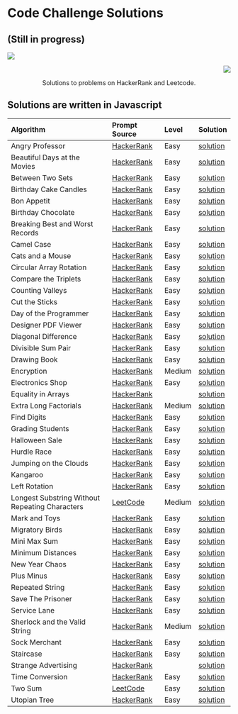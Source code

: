 # Code Challenge Solutions

## (Still in progress)

<p align="left">
	<a href="https://www.hackerrank.com"><img src="https://cloud.githubusercontent.com/assets/19765741/25342064/d17a563c-28d8-11e7-83fc-763d4ab4820a.jpg" ></a>
</p>

<p align="right">
    <a href="http://www.leetcode.com"><img
    src="https://cdn-images-1.medium.com/max/1600/1*gBkMCGTAdSk4tu17SCa7RQ.png"></a>
</p>

<p align="center">
    Solutions to problems on HackerRank and Leetcode.
</p>

## Solutions are written in Javascript

| Algorithm | Prompt Source | Level | Solution |
|  :--- | :--- | :--- | :--- |
| Angry Professor | [HackerRank](https://www.hackerrank.com/challenges/angry-professor/problem?h_r=internal-search) | Easy | [solution](https://github.com/stacysn/code_challenges/blob/master/HackerRank-Javascript/angryProfessor.js) |
| Beautiful Days at the Movies| [HackerRank](https://www.hackerrank.com/challenges/beautiful-days-at-the-movies/problem) | Easy | [solution](https://github.com/stacysn/code_challenges/blob/master/HackerRank-Javascript/beautiful-days.js) | 
| Between Two Sets | [HackerRank](https://www.hackerrank.com/challenges/between-two-sets/problem?h_r=internal-search) | Easy | [solution](https://github.com/stacysn/code_challenges/blob/master/HackerRank-Javascript/BetweenTwoSets.js) |
| Birthday Cake Candles | [HackerRank](https://www.hackerrank.com/challenges/birthday-cake-candles/problem?h_r=internal-search) | Easy | [solution](https://github.com/stacysn/code_challenges/blob/master/HackerRank-Javascript/birthday-cake-candles.js) |
| Bon Appetit | [HackerRank](https://www.hackerrank.com/challenges/bon-appetit/problem) | Easy | [solution](https://github.com/stacysn/code_challenges/blob/master/HackerRank-Javascript/bon-appetit.js) |
| Birthday Chocolate | [HackerRank](https://www.hackerrank.com/challenges/the-birthday-bar/problem) | Easy | [solution](https://github.com/stacysn/code_challenges/blob/master/HackerRank-Javascript/the-birthday-bar.js) | 
| Breaking Best and Worst Records | [HackerRank](https://www.hackerrank.com/challenges/breaking-best-and-worst-records/problem?h_r=internal-search) | Easy | [solution](https://github.com/stacysn/code_challenges/blob/master/HackerRank-Javascript/breaking-best-and-worst-records.js) |
| Camel Case | [HackerRank](https://www.hackerrank.com/challenges/camelcase/problem) | Easy | [solution](https://github.com/stacysn/code_challenges/blob/master/HackerRank-Javascript/camelcase.js) |
| Cats and a Mouse | [HackerRank](https://www.hackerrank.com/challenges/cats-and-a-mouse/problem?h_r=internal-search) | Easy | [solution](https://github.com/stacysn/code_challenges/blob/master/HackerRank-Javascript/catAndMouse.js) |
| Circular Array Rotation | [HackerRank](https://www.hackerrank.com/challenges/save-the-prisoner/problem) | Easy | [solution](https://github.com/stacysn/code_challenges/blob/master/HackerRank-Javascript/circularArrayRotation.js) |
| Compare the Triplets | [HackerRank](https://www.hackerrank.com/challenges/compare-the-triplets/problem?h_r=internal-search) | Easy | [solution](https://github.com/stacysn/code_challenges/blob/master/HackerRank-Javascript/compareTheTriplets.js)
| Counting Valleys | [HackerRank]() | Easy | [solution](https://github.com/stacysn/code_challenges/blob/master/HackerRank-Javascript/countingValleys.js) | 
| Cut the Sticks | [HackerRank](https://www.hackerrank.com/challenges/cut-the-sticks/problem?h_r=internal-search) | Easy | [solution](https://github.com/stacysn/code_challenges/blob/master/HackerRank-Javascript/cut-the-sticks.js) |
| Day of the Programmer| [HackerRank](https://www.hackerrank.com/challenges/day-of-the-programmer/problem?h_r=internal-search) | Easy | [solution](https://github.com/stacysn/code_challenges/blob/master/HackerRank-Javascript/day-of-the-programmer.js) | 
| Designer PDF Viewer | [HackerRank](https://www.hackerrank.com/challenges/designer-pdf-viewer/problem) | Easy | [solution](https://github.com/stacysn/code_challenges/blob/master/HackerRank-Javascript/designer_PDF_viewer.js) |
| Diagonal Difference | [HackerRank](https://www.hackerrank.com/challenges/diagonal-difference/problem?h_r=internal-search) | Easy | [solution](https://github.com/stacysn/code_challenges/blob/master/HackerRank-Javascript/diagonalDifference.js) |
| Divisible Sum Pair | [HackerRank](https://www.hackerrank.com/challenges/linkedin-practice-divisible-sum-pairs/problem?h_r=internal-search) | Easy | [solution](https://github.com/stacysn/code_challenges/blob/master/HackerRank-Javascript/DivisibleSumPairs.js) |
| Drawing Book | [HackerRank](https://www.hackerrank.com/challenges/drawing-book/problem?h_r=internal-search) | Easy | [solution](https://github.com/stacysn/code_challenges/blob/master/HackerRank-Javascript/drawing-book.js) |
| Encryption | [HackerRank](https://www.hackerrank.com/challenges/encryption/problem) | Medium | [solution](https://github.com/stacysn/code_challenges/blob/master/HackerRank-Javascript/encryption.js) | 
| Electronics Shop | [HackerRank](https://www.hackerrank.com/challenges/electronics-shop/problem) | Easy | [solution](https://github.com/stacysn/code_challenges/blob/master/HackerRank-Javascript/electronics-shop.js) |
| Equality in Arrays | [HackerRank]() | | [solution](https://github.com/stacysn/code_challenges/blob/master/HackerRank-Javascript/equality-in-arrays.js) |
| Extra Long Factorials | [HackerRank](https://www.hackerrank.com/challenges/extra-long-factorials/problem) | Medium | [solution](https://github.com/stacysn/code_challenges/blob/master/HackerRank-Javascript/extraLongFactorials.js) |
| Find Digits | [HackerRank](https://www.hackerrank.com/challenges/find-digits/problem?h_r=internal-search) | Easy | [solution](https://github.com/stacysn/code_challenges/blob/master/HackerRank-Javascript/find-digits.js) |
| Grading Students | [HackerRank](https://www.hackerrank.com/challenges/grading/problem?h_r=internal-search) | Easy | [solution](https://github.com/stacysn/code_challenges/blob/master/HackerRank-Javascript/grading-students.js) |
| Halloween Sale | [HackerRank](https://www.hackerrank.com/challenges/halloween-sale/problem?h_r=internal-search) | Easy | [solution](https://github.com/stacysn/code_challenges/blob/master/HackerRank-Javascript/halloween-sale.js) | 
| Hurdle Race | [HackerRank](https://www.hackerrank.com/challenges/the-hurdle-race/problem?h_r=internal-search) | Easy | [solution](https://github.com/stacysn/code_challenges/blob/master/HackerRank-Javascript/hurdle-race.js) |
| Jumping on the Clouds | [HackerRank](https://www.hackerrank.com/challenges/jumping-on-the-clouds/problem?h_r=internal-search) | Easy | [solution](https://github.com/stacysn/code_challenges/blob/master/HackerRank-Javascript/jumping-on-clouds.js) |
| Kangaroo | [HackerRank](https://www.hackerrank.com/challenges/kangaroo/problem?h_r=internal-search) | Easy | [solution](https://github.com/stacysn/code_challenges/blob/master/HackerRank-Javascript/kangaroo.js) |
| Left Rotation | [HackerRank](https://www.hackerrank.com/challenges/array-left-rotation/problem?h_r=internal-search) | Easy | [solution](https://github.com/stacysn/code_challenges/blob/master/HackerRank-Javascript/leftRotation.js) |
| Longest Substring Without Repeating Characters | [LeetCode](https://leetcode.com/problems/longest-substring-without-repeating-characters/) | Medium | [solution](https://github.com/stacysn/code_challenges/blob/master/LeetCode-Javascript/longestSub.js) |
| Mark and Toys | [HackerRank](https://www.hackerrank.com/challenges/mark-and-toys/problem?h_r=internal-search) | Easy | [solution](https://github.com/stacysn/code_challenges/blob/master/HackerRank-Javascript/mark-and-toys.js) |
| Migratory Birds | [HackerRank](https://www.hackerrank.com/challenges/migratory-birds/problem?h_r=internal-search) | Easy | [solution](https://github.com/stacysn/code_challenges/blob/master/HackerRank-Javascript/migratory-birds.js) |
| Mini Max Sum | [HackerRank](https://www.hackerrank.com/challenges/mini-max-sum/problem?h_r=internal-search) | Easy | [solution](https://github.com/stacysn/code_challenges/blob/master/HackerRank-Javascript/mini-max-sum.js) |
| Minimum Distances | [HackerRank](https://www.hackerrank.com/challenges/minimum-distances/problem?h_r=internal-search) | Easy | [solution](https://github.com/stacysn/code_challenges/blob/master/HackerRank-Javascript/minimum-distances.js) |
| New Year Chaos | [HackerRank](https://www.hackerrank.com/challenges/new-year-chaos/problem?h_r=internal-search) | Easy | [solution](https://github.com/stacysn/code_challenges/blob/master/HackerRank-Javascript/newYearChaos.js) |
| Plus Minus | [HackerRank](https://www.hackerrank.com/challenges/plus-minus/problem?h_r=internal-search) | Easy | [solution](https://github.com/stacysn/code_challenges/blob/master/HackerRank-Javascript/plus-minus.js) |
| Repeated String | [HackerRank](https://www.hackerrank.com/challenges/repeated-string/problem?h_r=internal-search) | Easy | [solution](https://github.com/stacysn/code_challenges/blob/master/HackerRank-Javascript/repeated-string.js) |
| Save The Prisoner | [HackerRank](https://www.hackerrank.com/challenges/save-the-prisoner/problem?h_r=internal-search) | Easy | [solution](https://github.com/stacysn/code_challenges/blob/master/HackerRank-Javascript/saveThePrisoner.js) |
| Service Lane | [HackerRank](https://www.hackerrank.com/challenges/service-lane/problem?h_r=internal-search) | Easy | [solution](https://github.com/stacysn/code_challenges/blob/master/HackerRank-Javascript/service-lane.js) |
| Sherlock and the Valid String | [HackerRank](https://www.hackerrank.com/challenges/sherlock-and-valid-string/problem?h_r=internal-search) | Medium | [solution](https://github.com/stacysn/code_challenges/blob/master/HackerRank-Javascript/sherlockAndTheValidString.js) |
| Sock Merchant | [HackerRank](https://www.hackerrank.com/challenges/sock-merchant/problem?h_r=internal-search) | Easy | [solution](https://github.com/stacysn/code_challenges/blob/master/HackerRank-Javascript/sock-merchant.js) |
| Staircase | [HackerRank](https://www.hackerrank.com/challenges/staircase/problem?h_r=internal-search) | Easy | [solution](https://github.com/stacysn/code_challenges/blob/master/HackerRank-Javascript/staircase.js) |
| Strange Advertising | [HackerRank]() | | [solution](https://github.com/stacysn/code_challenges/blob/master/HackerRank-Javascript/strange-advertising.js) |
| Time Conversion | [HackerRank](https://www.hackerrank.com/challenges/time-conversion/problem?h_r=internal-search) | Easy | [solution](https://github.com/stacysn/code_challenges/blob/master/HackerRank-Javascript/time-conversion.js) |
| Two Sum | [LeetCode](https://leetcode.com/problems/two-sum/) | Easy | [solution](https://github.com/stacysn/code_challenges/blob/master/LeetCode-Javascript/twoSum.js) |
| Utopian Tree | [HackerRank](https://www.hackerrank.com/challenges/utopian-tree/problem?h_r=internal-search) | Easy | [solution](https://github.com/stacysn/code_challenges/blob/master/HackerRank-Javascript/utopian-tree.js) |


